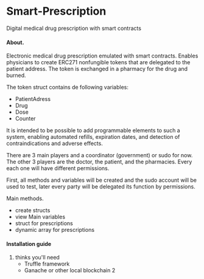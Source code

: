 # Smart-Prescription
Digital medical drug prescription with smart contracts

#### About.
Electronic medical drug prescription emulated with smart contracts.
Enables physicians to create ERC271 nonfungible tokens that are delegated to the patient address. The token is exchanged in a pharmacy for the drug and burned.

The token struct contains de following variables:
  * PatientAdress
  * Drug
  * Dose
  * Counter

It is intended to be possible to add programmable elements to such a system, enabling automated refills, expiration dates, and detection of contraindications and adverse effects.

There are 3 main players and a coordinator (government) or sudo for now. The other 3 players are
the doctor, the patient, and the pharmacies. Every each one will have different permissions.

First, all methods and variables will be created and the sudo account will be used to test, later
every party will be delegated its function by permissions.

Main methods.
  * create structs
  * view
Main variables
  * struct for prescriptions
  * dynamic array for prescriptions

#### Installation guide
1. thinks you'll need
	* Truffle framework
	* Ganache or other local blockchain
2
